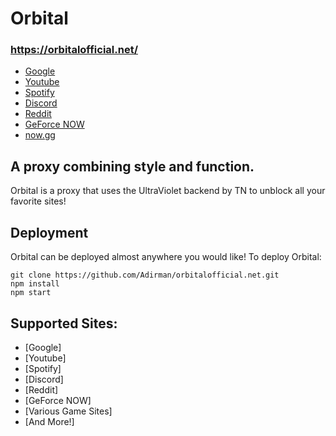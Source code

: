 # Orbital

### https://orbitalofficial.net/


-   [Google](https://google.com)
-   [Youtube](https://www.youtube.com)
-   [Spotify](https://spotify.com)
-   [Discord](https://discord.com)
-   [Reddit](https://reddit.com)
-   [GeForce NOW](https://play.geforcenow.com/)
-   [now.gg](https://now.gg)
## A proxy combining style and function. 
Orbital is a proxy that uses the UltraViolet backend by TN to unblock all your favorite sites!
## Deployment
Orbital can be deployed almost anywhere you would like! 
To deploy Orbital:

```
git clone https://github.com/Adirman/orbitalofficial.net.git
npm install
npm start
```

## Supported Sites:
-   [Google]
-   [Youtube]
-   [Spotify]
-   [Discord]
-   [Reddit]
-   [GeForce NOW]
-   [Various Game Sites]
-   [And More!]

